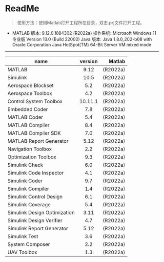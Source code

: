 # ReadMe
>使用方法：使用Matlab打开工程所在目录，双击.prj文件打开工程。

- MATLAB 版本: 9.12.0.1884302 (R2022a)
操作系统: Microsoft Windows 11 专业版 Version 10.0 (Build 22000)
Java 版本: Java 1.8.0_202-b08 with Oracle Corporation Java HotSpot(TM) 64-Bit Server VM mixed mode
------------------------------------------------------------------------------------------------
name|version|Matlab
---|:--:|---:
MATLAB                                                |   9.12             |(R2022a)      
Simulink                                              |   10.5             |(R2022a)      
Aerospace Blockset                                    |   5.2              |(R2022a)      
Aerospace Toolbox                                     |   4.2              |(R2022a)      
Control System Toolbox                                |   10.11.1          |(R2022a)     
Embedded Coder                                        |   7.8              |(R2022a)      
MATLAB Coder                                          |   5.4              |(R2022a)      
MATLAB Compiler                                       |   8.4              |(R2022a)      
MATLAB Compiler SDK                                   |   7.0              |(R2022a)     
MATLAB Report Generator                               |   5.12             |(R2022a)     
Navigation Toolbox                                    |   2.2              |(R2022a)      
Optimization Toolbox                                  |   9.3              |(R2022a)      
Simulink Check                                        |   6.0              |(R2022a)      
Simulink Code Inspector                               |   4.1              |(R2022a)      
Simulink Coder                                        |   9.7              |(R2022a)      
Simulink Compiler                                     |   1.4              |(R2022a)      
Simulink Control Design                               |   6.1              |(R2022a)      
Simulink Coverage                                     |   5.4              |(R2022a)      
Simulink Design Optimization                          |   3.11             |(R2022a)      
Simulink Design Verifier                              |   4.7              |(R2022a)      
Simulink Report Generator                             |   5.12             |(R2022a)      
Simulink Test                                         |   3.6              |(R2022a)      
System Composer                                       |   2.2              |(R2022a)      
UAV Toolbox                                           |   1.3              |(R2022a)     